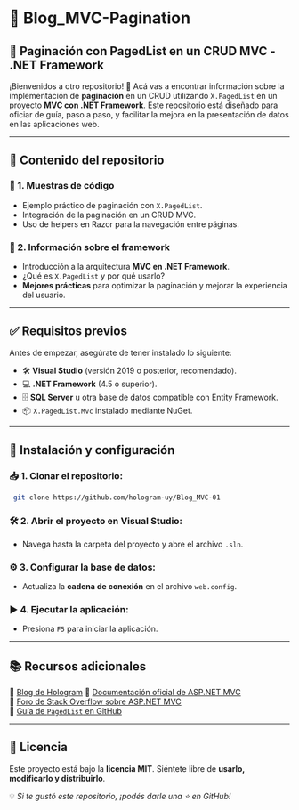 # 📌 Blog_MVC-Pagination

## 📄 Paginación con PagedList en un CRUD MVC - .NET Framework

¡Bienvenidos a otro repositorio! 🎉 Acá vas a encontrar información sobre la implementación de **paginación** en un CRUD utilizando `X.PagedList` en un proyecto **MVC con .NET Framework**. Este repositorio está diseñado para oficiar de guía, paso a paso, y facilitar la mejora en la presentación de datos en las aplicaciones web.

---

## 📂 Contenido del repositorio

### 🔹 1. Muestras de código
- Ejemplo práctico de paginación con `X.PagedList`.
- Integración de la paginación en un CRUD MVC.
- Uso de helpers en Razor para la navegación entre páginas.

### 🔹 2. Información sobre el framework
- Introducción a la arquitectura **MVC en .NET Framework**.
- ¿Qué es `X.PagedList` y por qué usarlo?
- **Mejores prácticas** para optimizar la paginación y mejorar la experiencia del usuario.

---

## ✅ Requisitos previos
Antes de empezar, asegúrate de tener instalado lo siguiente:

- 🛠 **Visual Studio** (versión 2019 o posterior, recomendado).
- 💻 **.NET Framework** (4.5 o superior).
- 🗄 **SQL Server** u otra base de datos compatible con Entity Framework.
- 📦 `X.PagedList.Mvc` instalado mediante NuGet.

---

## 🚀 Instalación y configuración

### 📥 1. Clonar el repositorio:
```bash
 git clone https://github.com/hologram-uy/Blog_MVC-01
```

### 🛠 2. Abrir el proyecto en Visual Studio:
- Navega hasta la carpeta del proyecto y abre el archivo `.sln`.

### ⚙ 3. Configurar la base de datos:
- Actualiza la **cadena de conexión** en el archivo `web.config`.

### ▶ 4. Ejecutar la aplicación:
- Presiona `F5` para iniciar la aplicación.

---

## 📚 Recursos adicionales
🔗 [Blog de Hologram](https://tinyurl.com/2nrzpmn5)
📖 [Documentación oficial de ASP.NET MVC](https://learn.microsoft.com/en-us/aspnet/mvc/)  
💬 [Foro de Stack Overflow sobre ASP.NET MVC](https://stackoverflow.com/questions/tagged/asp.net-mvc)  
📘 [Guía de `PagedList` en GitHub](https://github.com/kpi-ua/X.PagedList)

---

## 📝 Licencia
Este proyecto está bajo la **licencia MIT**. Siéntete libre de **usarlo, modificarlo y distribuirlo**.

💡 _Si te gustó este repositorio, ¡podés darle una ⭐ en GitHub!_
